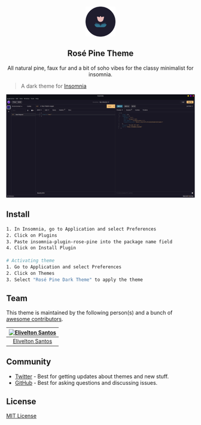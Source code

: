 <p align="center">
  <img src="./icon.png" width="80" />
  <h2 align="center">Rosé Pine Theme</h2>
</p>

<p align="center">All natural pine, faux fur and a bit of soho vibes for the classy minimalist for insomnia.</p>

> A dark theme for [Insomnia](http://insomnia.rest)

![Screenshot](./cover.png)

## Install

```bash
1. In Insomnia, go to Application and select Preferences
2. Click on Plugins
3. Paste insomnia-plugin-rose-pine into the package name field
4. Click on Install Plugin

# Activating theme
1. Go to Application and select Preferences
2. Click on Themes
3. Select "Rosé Pine Dark Theme" to apply the theme
```

## Team

This theme is maintained by the following person(s) and a bunch of [awesome contributors](https://github.com/samsepi0ldev/insomnia-plugin-rose-pine/graphs/contributors).

| [![Elivelton Santos](https://avatars3.githubusercontent.com/u/101162293?v=5&s=70)](https://github.com/samsepi0ldev) |
| :---------------------------------------------------------------------------------------------------------------: |
|                                [Elivelton Santos](https://github.com/samsepi0ldev)                                 |

## Community

- [Twitter](https://twitter.com/rosepinetheme) - Best for getting updates about themes and new stuff.
- [GitHub](https://github.com/rose-pine/rose-pine-theme/discussions) - Best for asking questions and discussing issues.

## License

[MIT License](./LICENSE)
